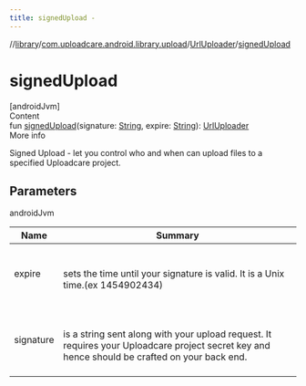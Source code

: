 ```yaml
---
title: signedUpload -
---
```

//[library](../../index.md)/[com.uploadcare.android.library.upload](../index.md)/[UrlUploader](index.md)/[signedUpload](signed-upload.md)



# signedUpload  
[androidJvm]  
Content  
fun [signedUpload](signed-upload.md)(signature: [String](https://kotlinlang.org/api/latest/jvm/stdlib/kotlin/-string/index.html), expire: [String](https://kotlinlang.org/api/latest/jvm/stdlib/kotlin/-string/index.html)): [UrlUploader](index.md)  
More info  


Signed Upload - let you control who and when can upload files to a specified Uploadcare project.



## Parameters  
  
androidJvm  
  
|  Name|  Summary| 
|---|---|
| <a name="com.uploadcare.android.library.upload/UrlUploader/signedUpload/#kotlin.String#kotlin.String/PointingToDeclaration/"></a>expire| <a name="com.uploadcare.android.library.upload/UrlUploader/signedUpload/#kotlin.String#kotlin.String/PointingToDeclaration/"></a><br><br>sets the time until your signature is valid. It is a Unix time.(ex 1454902434)<br><br>
| <a name="com.uploadcare.android.library.upload/UrlUploader/signedUpload/#kotlin.String#kotlin.String/PointingToDeclaration/"></a>signature| <a name="com.uploadcare.android.library.upload/UrlUploader/signedUpload/#kotlin.String#kotlin.String/PointingToDeclaration/"></a><br><br>is a string sent along with your upload request. It requires your Uploadcare project secret key and hence should be crafted on your back end.<br><br>
  
  



